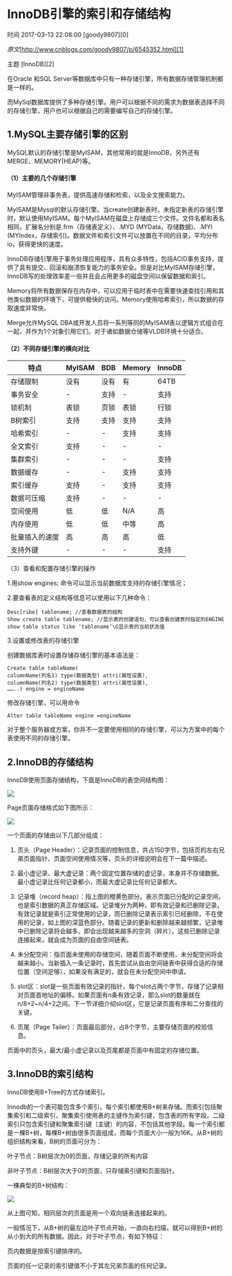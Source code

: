 # InnoDB引擎的索引和存储结构

 时间 2017-03-13 22:08:00  [goody9807][0]

_原文_[http://www.cnblogs.com/goody9807/p/6545352.html][1]

 主题 [InnoDB][2]

在Oracle 和SQL Server等数据库中只有一种存储引擎，所有数据存储管理机制都是一样的。

而MySql数据库提供了多种存储引擎。用户可以根据不同的需求为数据表选择不同的存储引擎，用户也可以根据自己的需要编写自己的存储引擎。

## 1.MySQL主要存储引擎的区别

MySQL默认的存储引擎是MyISAM，其他常用的就是InnoDB，另外还有MERGE、MEMORY(HEAP)等。

#### （1）主要的几个存储引擎

MyISAM管理非事务表，提供高速存储和检索，以及全文搜索能力。

MyISAM是Mysql的默认存储引擎。当create创建新表时，未指定新表的存储引擎时，默认使用MyISAM。每个MyISAM在磁盘上存储成三个文件。文件名都和表名相同，扩展名分别是.frm（存储表定义）、.MYD (MYData，存储数据)、.MYI (MYIndex，存储索引)。数据文件和索引文件可以放置在不同的目录，平均分布io，获得更快的速度。 

InnoDB存储引擎用于事务处理应用程序，具有众多特性，包括ACID事务支持，提供了具有提交、回滚和崩溃恢复能力的事务安全。但是对比MyISAM存储引擎，InnoDB写的处理效率差一些并且会占用更多的磁盘空间以保留数据和索引。

Memory将所有数据保存在内存中，可以应用于临时表中在需要快速查找引用和其他类似数据的环境下，可提供极快的访问。Memory使用哈希索引，所以数据的存取速度非常快。

Merge允许MySQL DBA或开发人员将一系列等同的MyISAM表以逻辑方式组合在一起，并作为1个对象引用它们。对于诸如数据仓储等VLDB环境十分适合。

#### （2）不同存储引擎的横向对比

特点 |  MyISAM |  BDB | Memory |  InnoDB
-|-|-|-|-
存储限制 |    没有 |  没有 |  有 |   64TB
事务安全 |    - |    支持 |    - |  支持
锁机制 | 表锁 |  页锁 |  表锁 |  行锁
B树索引 |    支持 |  支持 |  支持 |  支持
哈希索引 |      - |    - |  支持 |  支持
全文索引 |    支持 |   - |    - |   -
集群索引 |      - |     - |  - |   支持
数据缓存 |     - |    - |   支持 |  支持
索引缓存 |    支持 |   - |   支持 |  支持
数据可压缩 |   支持 |   - |    - |   -
空间使用 |    低 |   低 |   N/A  | 高
内存使用 |    低 |   低 |   中等 |  高
批量插入的速度 | 高 |   高 |   高 |   低
支持外键 |     - |     - |   - |   支持 

（3）查看和配置存储引擎的操作 

1.用show engines; 命令可以显示当前数据库支持的存储引擎情况；

2.要查看表的定义结构等信息可以使用以下几种命令：

    Desc[ribe] tablename; //查看数据表的结构
    Show create table tablename; //显示表的创建语句，可以查看创建表时指定的ENGINE
    show table status like ‘tablename’\G显示表的当前状态值
    

3.设置或修改表的存储引擎

创建数据库表时设置存储存储引擎的基本语法是：

    Create table tableName(
    columnName(列名1) type(数据类型) attri(属性设置),
    columnName(列名2) type(数据类型) attri(属性设置),
    ……..) engine = engineName
    

修改存储引擎，可以用命令

    Alter table tableName engine =engineName
    

对于整个服务器或方案，你并不一定要使用相同的存储引擎，可以为方案中的每个表使用不同的存储引擎。

## 2.InnoDB的存储结构

InnoDB使用页面存储结构，下面是InnoDB的表空间结构图：

![][3]

Page页面存储格式如下图所示：

![][4]

一个页面的存储由以下几部分组成：

1. 页头（Page Header）：记录页面的控制信息，共占150字节，包括页的左右兄弟页面指针、页面空间使用情况等，页头的详细说明会在下一篇中描述。

2. 最小虚记录、最大虚记录：两个固定位置存储的虚记录，本身并不存储数据。最小虚记录比任何记录都小，而最大虚记录比任何记录都大。

3. 记录堆（record heap）：指上图的橙黄色部分。表示页面已分配的记录空间，也是索引数据的真正存储区域。记录堆分为两种，即有效记录和已删除记录。有效记录就是索引正常使用的记录，而已删除记录表示索引已经删除，不在使用的记录，如上图的深蓝色部分。随着记录的更新和删除越来越频繁，记录堆中已删除记录将会越多，即会出现越来越多的空洞（碎片）。这些已删除记录连接起来，就会成为页面的自由空间链表。

4. 未分配空间：指页面未使用的存储空间，随着页面不断使用，未分配空间将会越来越小。当新插入一条记录时，首先尝试从自由空间链表中获得合适的存储位置（空间足够），如果没有满足的，就会在未分配空间中申请。

5. slot区：slot是一些页面有效记录的指针，每个slot占两个字节，存储了记录相对页面首地址的偏移。如果页面有n条有效记录，那么slot的数量就在n/8+2~n/4+2之间。下一节详细介绍slot区，它是记录页面有序和二分查找的关键。

6. 页尾（Page Tailer）：页面最后部分，占8个字节，主要存储页面的校验信息。

页面中的页头，最大/最小虚记录以及页尾都是页面中有固定的存储位置。

## 3.InnoDB的索引结构

InnoDB使用B+Tree的方式存储索引。

Innodb的一个表可能包含多个索引，每个索引都使用B+树来存储。而索引包括聚集索引和二级索引，聚集索引使用表的主键作为索引键，包含表的所有字段。二级索引只包含索引键和聚集索引键（主键）的内容，不包括其他字段。每一个索引都是一棵B+树，每棵B+树由很多页面组成，而每个页面大小一般为16K。从B+树的组织结构来看，B树的页面可分为：

叶子节点：B树层次为0的页面，存储记录的所有内容

非叶子节点：B树层次大于0的页面，只存储索引键和页面指针。

一棵典型的B+树结构：

![][5]

从上图可知，相同层次的页面是用一个双向链表连接起来的。

一般情况下，从B+树的最左边叶子节点开始，一直向右扫描，就可以得到B+树的从小到大的所有数据。因此，对于叶子节点，有如下特征：

页内数据是按索引键排序的。

页面的任一记录的索引键值不小于其左兄弟页面的任何记录。


[1]: http://www.cnblogs.com/goody9807/p/6545352.html

[3]: ./img/BRFrMz6.jpg
[4]: ./img/JbMfMbv.jpg
[5]: ./img/fmUFn2R.jpg